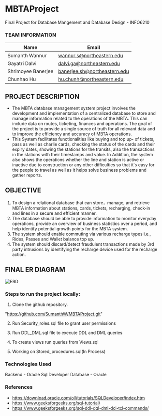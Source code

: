 # MBTAProject

Final Project for Database Mangement and Database Design - INFO6210

### TEAM INFORMATION

|Name|Email
|------|------|
|Sumanth Wannur | wannur.s@northeastern.edu
|Gayatri Dalvi |	dalvi.ga@northeastern.edu
|Shrimoyee Banerjee |	banerjee.sh@northeastern.edu
|Chunhao Hu| hu.chunh@northeastern.edu

## PROJECT DESCRIPTION
- The MBTA database management system project involves the development and implementation
of a centralized database to store and manage information related to the operations of the MBTA.
This can include data on routes, ticketing, finances and operations. The goal of the project is to
provide a single source of truth for all relevant data and to improve the efficiency and accuracy
of MBTA operations.
- This System facilitates functionalities like buying and top up- of tickets, pass as well as charlie
cards, checking the status of the cards and their expiry dates, showing the stations for the transits,
also the transactions in the stations with their timestamps and value. In Addition, the system also
shows the operations whether the line and station is active or inactive due to construction or any
other difficulties so that it's easy for the people to travel as well as it helps solve business
problems and gather reports.

## OBJECTIVE 

1. To design a relational database that can store，manage, and retrieve MBTA information
about stations, cards, tickets, recharging, check-in and lines in a secure and efficient
manner.
2. The database should be able to provide information to monitor everyday operations,
provide an overview of business statistics over a period, and help identify potential
growth points for the MBTA system.
3. The system should enable commuting via various recharge types i.e., Rides, Passes and
Wallet balance top up.
4. The system should discard/detect fraudulent transactions made by 3rd party intrusions by
identifying the recharge device used for the recharge action.

## FINAL ER DIAGRAM
![ERD](ERD.png")

### Steps to run the project locally:

1. Clone the github repository.

  "https://github.com/SumanthW/MBTAProject.git"

2. Run Security_roles.sql file to grant user permissions 

3. Run DDL_DML.sql file to execute DDL and DML queries  

4. To create views run queries from Views.sql

5. Working on Stored_procedures.sql(In Process)

### Technologies Used

Backend - Oracle Sql Developer
Database - Oracle


### References
- https://download.oracle.com/oll/tutorials/SQLDeveloper/index.htm
- https://www.geeksforgeeks.org/sql-tutorial/
- https://www.geeksforgeeks.org/sql-ddl-dql-dml-dcl-tcl-commands/




 
